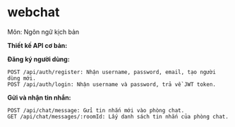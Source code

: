# webchat
Môn: Ngôn ngữ kịch bản

**Thiết kế API cơ bản:**

  **Đăng ký người dùng:**
  
    POST /api/auth/register: Nhận username, password, email, tạo người dùng mới.
    POST /api/auth/login: Nhận username và password, trả về JWT token.
    
  **Gửi và nhận tin nhắn:**
  
    POST /api/chat/message: Gửi tin nhắn mới vào phòng chat.
    GET /api/chat/messages/:roomId: Lấy danh sách tin nhắn của phòng chat.
